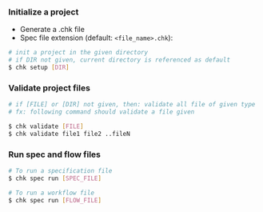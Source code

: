 ### Initialize a project

- Generate a .chk file
- Spec file extension (default: `<file_name>.chk`):

```bash
# init a project in the given directory
# if DIR not given, current directory is referenced as default
$ chk setup [DIR]
```

### Validate project files

```bash
# if [FILE] or [DIR] not given, then: validate all file of given type
# fx: following command should validate a file given 

$ chk validate [FILE]
$ chk validate file1 file2 ..fileN
```

### Run spec and flow files

```bash
# To run a specification file 
$ chk spec run [SPEC_FILE]

# To run a workflow file 
$ chk spec run [FLOW_FILE]
```